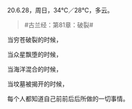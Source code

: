 <link href="../../css/style.css" rel="stylesheet" type="text/css" />

<span class="fzzy">20.6.28，周日，34℃／28℃，多云。

> #古兰经：第81章：破裂#

<div class="p">

当穷苍破裂的时候，

当众星飘堕的时候，

当海洋混合的时候，

当坟墓被揭开的时候，

每个人都知道自己前前后后所做的一切事情。

</div>
